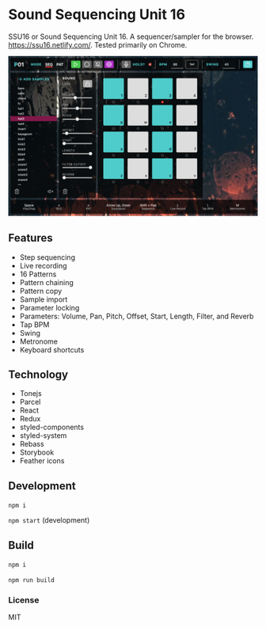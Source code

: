 # Sound Sequencing Unit 16

SSU16 or Sound Sequencing Unit 16. A sequencer/sampler for the browser. https://ssu16.netlify.com/. Tested primarily on Chrome.

![Screenshot](https://github.com/dburles/ssu16/blob/master/screenshot.png)

## Features

* Step sequencing
* Live recording
* 16 Patterns
* Pattern chaining
* Pattern copy
* Sample import
* Parameter locking
* Parameters: Volume, Pan, Pitch, Offset, Start, Length, Filter, and Reverb
* Tap BPM
* Swing
* Metronome
* Keyboard shortcuts

## Technology

* Tonejs
* Parcel
* React
* Redux
* styled-components
* styled-system
* Rebass
* Storybook
* Feather icons

## Development

`npm i`

`npm start` (development)

## Build

`npm i`

`npm run build`

### License
MIT